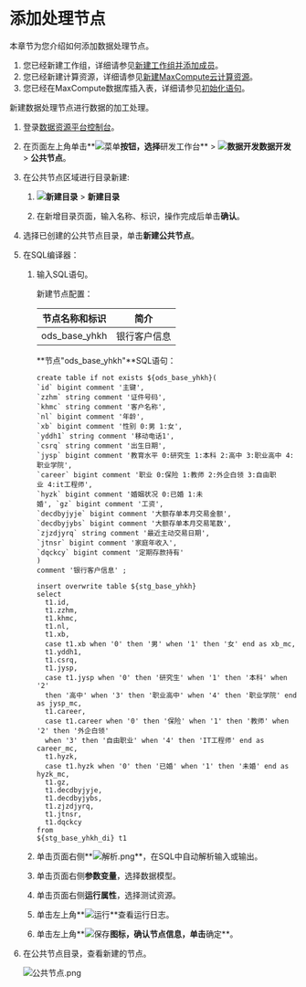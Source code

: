 # 添加处理节点

本章节为您介绍如何添加数据处理节点。

1.  您已经新建工作组，详细请参见[新建工作组并添加成员](/cn.zh-CN/快速入门/新建工作组并添加成员.md)。
2.  您已经新建计算资源，详细请参见[新建MaxCompute云计算资源](/cn.zh-CN/快速入门/新建MaxCompute云计算资源.md)。
3.  您已经在MaxCompute数据库插入表，详细请参见[初始化语句](/cn.zh-CN/快速入门/准备工作.md)。

新建数据处理节点进行数据的加工处理。

1.  登录[数据资源平台控制台](https://dataq.console.aliyun.com)。

2.  在页面左上角单击**![菜单](https://static-aliyun-doc.oss-accelerate.aliyuncs.com/assets/img/zh-CN/6504337061/p188771.png)**按钮，选择**研发工作台** \> **![数据开发](https://static-aliyun-doc.oss-accelerate.aliyuncs.com/assets/img/zh-CN/2524223261/p282097.png)数据开发** \> **公共节点**。

3.  在公共节点区域进行目录新建:

    1.  **![新建目录](https://static-aliyun-doc.oss-accelerate.aliyuncs.com/assets/img/zh-CN/0492067061/p190487.png)** \> **新建目录**

    2.  在新增目录页面，输入名称、标识，操作完成后单击**确认**。

4.  选择已创建的公共节点目录，单击**新建公共节点**。

5.  在SQL编译器：

    1.  输入SQL语句。

        新建节点配置：

        |节点名称和标识|简介|
        |-------|--|
        |ods\_base\_yhkh|银行客户信息|

        **节点"ods\_base\_yhkh"**SQL语句：

        ```
        create table if not exists ${ods_base_yhkh}(
        `id` bigint comment '主键',     
        `zzhm` string comment '证件号码',     
        `khmc` string comment '客户名称',      
        `nl` bigint comment '年龄',       
        `xb` bigint comment '性别 0:男 1:女',       
        `yddh1` string comment '移动电话1',       
        `csrq` string comment '出生日期',        
        `jysp` bigint comment '教育水平 0:研究生 1:本科 2:高中 3:职业高中 4:职业学院',        
        `career` bigint comment '职业 0:保险 1:教师 2:外企白领 3:自由职业 4:it工程师',        
        `hyzk` bigint comment '婚姻状况 0:已婚 1:未婚', `gz` bigint comment '工资',        
        `decdbyjyje` bigint comment '大额存单本月交易金额',        
        `decdbyjybs` bigint comment '大额存单本月交易笔数',        
        `zjzdjyrq` string comment '最近主动交易日期',        
        `jtnsr` bigint comment '家庭年收入',        
        `dqckcy` bigint comment '定期存款持有' 
        )        
        comment '银行客户信息' ;
        
        insert overwrite table ${stg_base_yhkh}
        select
          t1.id,
          t1.zzhm,
          t1.khmc,
          t1.nl,
          t1.xb,
          case t1.xb when '0' then '男' when '1' then '女' end as xb_mc,
          t1.yddh1,
          t1.csrq,
          t1.jysp,
          case t1.jysp when '0' then '研究生' when '1' then '本科' when '2'
          then '高中' when '3' then '职业高中' when '4' then '职业学院' end as jysp_mc,
          t1.career,
          case t1.career when '0' then '保险' when '1' then '教师' when '2' then '外企白领'
          when '3' then '自由职业' when '4' then 'IT工程师' end as career_mc,
          t1.hyzk,
          case t1.hyzk when '0' then '已婚' when '1' then '未婚' end as hyzk_mc,
          t1.gz,
          t1.decdbyjyje,
          t1.decdbyjybs,
          t1.zjzdjyrq,
          t1.jtnsr,
          t1.dqckcy
        from
        ${stg_base_yhkh_di} t1
        ```

    2.  单击页面右侧**![解析.png](https://static-aliyun-doc.oss-accelerate.aliyuncs.com/assets/img/zh-CN/5871133261/p282806.png)**，在SQL中自动解析输入或输出。

    3.  单击页面右侧**参数变量**，选择数据模型。

    4.  单击页面右侧**运行属性**，选择测试资源。

    5.  单击左上角**![运行](https://static-aliyun-doc.oss-accelerate.aliyuncs.com/assets/img/zh-CN/9561429061/p205638.png)**查看运行日志。

    6.  单击左上角**![保存](https://static-aliyun-doc.oss-accelerate.aliyuncs.com/assets/img/zh-CN/8561429061/p205637.png)**图标，确认节点信息，单击**确定**。

6.  在公共节点目录，查看新建的节点。

    ![公共节点.png](https://static-aliyun-doc.oss-accelerate.aliyuncs.com/assets/img/zh-CN/5871133261/p282830.png)


